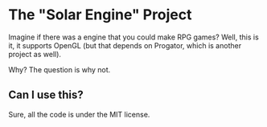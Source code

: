 # The "Solar Engine" Project
Imagine if there was a engine that you could make RPG games?
Well, this is it, it supports OpenGL (but that depends on Progator, which is another project as well).

Why? The question is why not.

## Can I use this?
Sure, all the code is under the MIT license.